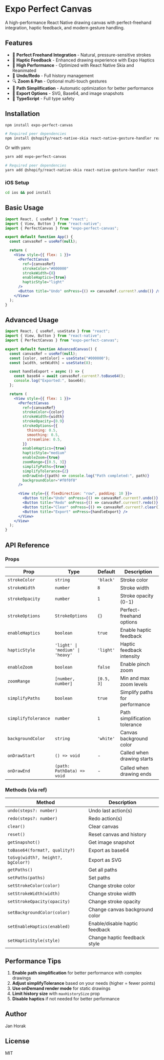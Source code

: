 # Expo Perfect Canvas

A high-performance React Native drawing canvas with perfect-freehand integration, haptic feedback, and modern gesture handling.

## Features

- 🎨 **Perfect Freehand Integration** - Natural, pressure-sensitive strokes
- 📱 **Haptic Feedback** - Enhanced drawing experience with Expo Haptics
- 🚀 **High Performance** - Optimized with React Native Skia and Reanimated
- 🔄 **Undo/Redo** - Full history management
- 🔍 **Zoom & Pan** - Optional multi-touch gestures
- 📐 **Path Simplification** - Automatic optimization for better performance
- 💾 **Export Options** - SVG, Base64, and image snapshots
- 🎯 **TypeScript** - Full type safety

## Installation

```bash
npm install expo-perfect-canvas

# Required peer dependencies
npm install @shopify/react-native-skia react-native-gesture-handler react-native-reanimated expo-haptics perfect-freehand
```

Or with yarn:

```bash
yarn add expo-perfect-canvas

# Required peer dependencies
yarn add @shopify/react-native-skia react-native-gesture-handler react-native-reanimated expo-haptics perfect-freehand
```

### iOS Setup

```bash
cd ios && pod install
```

## Basic Usage

```jsx
import React, { useRef } from "react";
import { View, Button } from "react-native";
import { PerfectCanvas } from "expo-perfect-canvas";

export default function App() {
  const canvasRef = useRef(null);

  return (
    <View style={{ flex: 1 }}>
      <PerfectCanvas
        ref={canvasRef}
        strokeColor="#000000"
        strokeWidth={8}
        enableHaptics={true}
        hapticStyle="light"
      />
      <Button title="Undo" onPress={() => canvasRef.current?.undo()} />
    </View>
  );
}
```

## Advanced Usage

```jsx
import React, { useRef, useState } from "react";
import { View, Button } from "react-native";
import { PerfectCanvas } from "expo-perfect-canvas";

export default function AdvancedCanvas() {
  const canvasRef = useRef(null);
  const [color, setColor] = useState("#000000");
  const [width, setWidth] = useState(8);

  const handleExport = async () => {
    const base64 = await canvasRef.current?.toBase64();
    console.log("Exported:", base64);
  };

  return (
    <View style={{ flex: 1 }}>
      <PerfectCanvas
        ref={canvasRef}
        strokeColor={color}
        strokeWidth={width}
        strokeOpacity={0.9}
        strokeOptions={{
          thinning: 0.5,
          smoothing: 0.5,
          streamline: 0.5,
        }}
        enableHaptics={true}
        hapticStyle="medium"
        enableZoom={true}
        zoomRange={[0.5, 3]}
        simplifyPaths={true}
        simplifyTolerance={2}
        onDrawEnd={(path) => console.log("Path completed:", path)}
        backgroundColor="#f0f0f0"
      />

      <View style={{ flexDirection: "row", padding: 10 }}>
        <Button title="Undo" onPress={() => canvasRef.current?.undo()} />
        <Button title="Redo" onPress={() => canvasRef.current?.redo()} />
        <Button title="Clear" onPress={() => canvasRef.current?.clear()} />
        <Button title="Export" onPress={handleExport} />
      </View>
    </View>
  );
}
```

## API Reference

### Props

| Prop                | Type                             | Default    | Description                    |
| ------------------- | -------------------------------- | ---------- | ------------------------------ |
| `strokeColor`       | `string`                         | `'black'`  | Stroke color                   |
| `strokeWidth`       | `number`                         | `8`        | Stroke width                   |
| `strokeOpacity`     | `number`                         | `1`        | Stroke opacity (0-1)           |
| `strokeOptions`     | `StrokeOptions`                  | `{}`       | Perfect-freehand options       |
| `enableHaptics`     | `boolean`                        | `true`     | Enable haptic feedback         |
| `hapticStyle`       | `'light' \| 'medium' \| 'heavy'` | `'light'`  | Haptic feedback intensity      |
| `enableZoom`        | `boolean`                        | `false`    | Enable pinch zoom              |
| `zoomRange`         | `[number, number]`               | `[0.5, 3]` | Min and max zoom levels        |
| `simplifyPaths`     | `boolean`                        | `true`     | Simplify paths for performance |
| `simplifyTolerance` | `number`                         | `1`        | Path simplification tolerance  |
| `backgroundColor`   | `string`                         | `'white'`  | Canvas background color        |
| `onDrawStart`       | `() => void`                     | -          | Called when drawing starts     |
| `onDrawEnd`         | `(path: PathData) => void`       | -          | Called when drawing ends       |

### Methods (via ref)

| Method                             | Description                    |
| ---------------------------------- | ------------------------------ |
| `undo(steps?: number)`             | Undo last action(s)            |
| `redo(steps?: number)`             | Redo action(s)                 |
| `clear()`                          | Clear canvas                   |
| `reset()`                          | Reset canvas and history       |
| `getSnapshot()`                    | Get image snapshot             |
| `toBase64(format?, quality?)`      | Export as base64               |
| `toSvg(width?, height?, bgColor?)` | Export as SVG                  |
| `getPaths()`                       | Get all paths                  |
| `setPaths(paths)`                  | Set paths                      |
| `setStrokeColor(color)`            | Change stroke color            |
| `setStrokeWidth(width)`            | Change stroke width            |
| `setStrokeOpacity(opacity)`        | Change stroke opacity          |
| `setBackgroundColor(color)`        | Change canvas background color |
| `setEnableHaptics(enabled)`        | Enable/disable haptic feedback |
| `setHapticStyle(style)`            | Change haptic feedback style   |

## Performance Tips

1. **Enable path simplification** for better performance with complex drawings
2. **Adjust simplifyTolerance** based on your needs (higher = fewer points)
3. **Use onDemand render mode** for static drawings
4. **Limit history size** with `maxHistorySize` prop
5. **Disable haptics** if not needed for better performance

## Author

Jan Horak

## License

MIT
